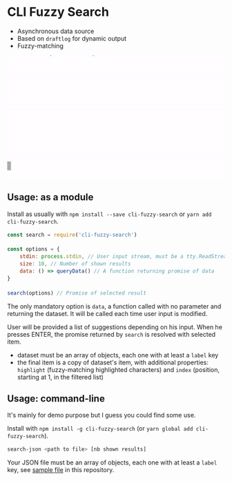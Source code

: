 # CLI Fuzzy Search

* Asynchronous data source
* Based on `draftlog` for dynamic output
* Fuzzy-matching

![](./screen.gif)

## Usage: as a module

Install as usually with ``npm install --save cli-fuzzy-search`` or ``yarn add cli-fuzzy-search``.

```js
const search = require('cli-fuzzy-search')

const options = {
	stdin: process.stdin, // User input stream, must be a tty.ReadStream
	size: 10, // Number of shown results
	data: () => queryData() // A function returning promise of data
}

search(options) // Promise of selected result
```

The only mandatory option is ``data``, a function called with no parameter and returning the dataset. It will be called each time user input is modified.

User will be provided a list of suggestions depending on his input. When he presses ENTER, the promise returned by ``search`` is resolved with selected item.

* dataset must be an array of objects, each one with at least a `label` key
* the final item is a copy of dataset's item, with additional properties: `highlight` (fuzzy-matching highlighted characters) and `index` (position, starting at 1, in the filtered list)

## Usage: command-line

It's mainly for demo purpose but I guess you could find some use.

Install with ``npm install -g cli-fuzzy-search`` (or ``yarn global add cli-fuzzy-search``).

```sh
search-json <path to file> [nb shown results]
```

Your JSON file must be an array of objects, each one with at least a `label` key, see [sample file](./data.json) in this repository.
